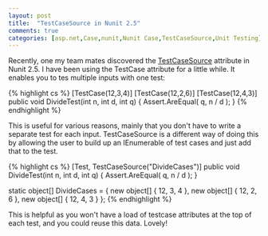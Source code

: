 ```yaml
---
layout: post
title:  "TestCaseSource in Nunit 2.5"
comments: true
categories: [asp.net,Case,nunit,Nunit Case,TestCaseSource,Unit Testing]
---
```


Recently, one my team mates discovered the [TestCaseSource](http://nunit.com/index.php?p=testCaseSource&amp;r=2.5.2) attribute in Nunit 2.5. I have been using the TestCase attribute for a little while. It enables you to tes multiple inputs with one test:

{% highlight cs %}
[TestCase(12,3,4)]
[TestCase(12,2,6)]
[TestCase(12,4,3)]
public void DivideTest(int n, int d, int q)
{
Assert.AreEqual( q, n / d );
}
{% endhighlight %}

This is useful for various reasons, mainly that you don't have to write a separate test for each input. TestCaseSource is a different way of doing this by allowing the user to build up an IEnumerable of test cases and just add that to the test.

{% highlight cs %}
[Test, TestCaseSource("DivideCases")]
public void DivideTest(int n, int d, int q)
{
Assert.AreEqual( q, n / d );
}

static object[] DivideCases =
{
new object[] { 12, 3, 4 },
new object[] { 12, 2, 6 },
new object[] { 12, 4, 3 } 
};
{% endhighlight %}

This is helpful as you won't have a load of testcase attributes at the top of each test, and you could reuse this data. Lovely!
